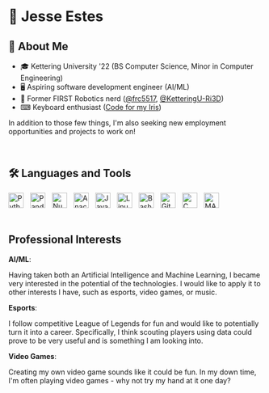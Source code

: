 # 👻 Jesse Estes 

## 🔎 About Me
- 🎓 Kettering University '22 (BS Computer Science, Minor in Computer Engineering)
- 🖥 Aspiring software development engineer (AI/ML)
- 🤖 Former FIRST Robotics nerd ([@frc5517](https://github.com/frc5517), [@KetteringU-Ri3D](https://github.com/KetteringU-Ri3D))
- ⌨ Keyboard enthusiast ([Code for my Iris](https://github.com/jestes5111/qmk_firmware/blob/master/keyboards/keebio/iris/keymaps/jestes5111))

In addition to those few things, I'm also seeking new employment opportunities and projects to work on!

<br />

## 🛠 Languages and Tools
<img align="left" alt="Python" width="30px" style="padding-right:10px;" src="https://cdn.jsdelivr.net/gh/devicons/devicon/icons/python/python-plain.svg"/>
<img align="left" alt="Pandas" width="30px" style="padding-right:10px;" src="https://cdn.jsdelivr.net/gh/devicons/devicon/icons/pandas/pandas-original.svg"/>
<img align="left" alt="NumPy" width="30px" style="padding-right:10px;" src="https://cdn.jsdelivr.net/gh/devicons/devicon/icons/numpy/numpy-original.svg"/>
<img align="left" alt="Anaconda" width="30px" style="padding-right:10px;" src="https://cdn.jsdelivr.net/gh/devicons/devicon/icons/anaconda/anaconda-original.svg"/>
<img align="left" alt="Java" width="30px" style="padding-right:10px;" src="https://cdn.jsdelivr.net/gh/devicons/devicon/icons/java/java-original.svg"/>
<img align="left" alt="Linux" width="30px" style="padding-right:10px;" src="https://cdn.jsdelivr.net/gh/devicons/devicon/icons/linux/linux-original.svg"/>
<img align="left" alt="Bash" width="30px" style="padding-right:10px;" src="https://cdn.jsdelivr.net/gh/devicons/devicon/icons/bash/bash-original.svg" />
<img align="left" alt="Git" width="30px" style="padding-right:10px;" src="https://cdn.jsdelivr.net/gh/devicons/devicon/icons/git/git-original.svg" />
<img align="left" alt="C" width="30px" style="padding-right:10px;" src="https://cdn.jsdelivr.net/gh/devicons/devicon/icons/c/c-original.svg"/>
<img align="left" alt="MATLAB" width="30px" style="padding-right:10px;" src="https://cdn.jsdelivr.net/gh/devicons/devicon/icons/matlab/matlab-original.svg"/>

<br /><br /><br />

## Professional Interests

**AI/ML**:

Having taken both an Artificial Intelligence and Machine Learning, I became
very interested in the potential of the technologies. I would like to apply it
to other interests I have, such as esports, video games, or music.

**Esports**:

I follow competitive League of Legends for fun and would like to potentially
turn it into a career. Specifically, I think scouting players using data could
prove to be very useful and is something I am looking into.

**Video Games**:

Creating my own video game sounds like it could be fun. In my down time, I'm
often playing video games - why not try my hand at it one day?
